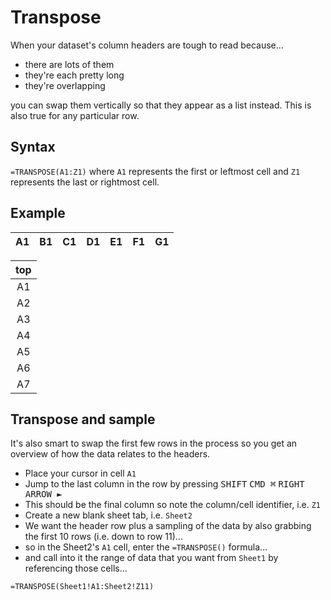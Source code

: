 # Transpose
When your dataset's column headers are tough to read because...
- there are lots of them
- they're each pretty long
- they're overlapping

you can swap them vertically so that they appear as a list instead. This is also true for any particular row.

## Syntax
`=TRANSPOSE(A1:Z1)` where `A1` represents the first or leftmost cell and `Z1` represents the last or rightmost cell.

## Example

|A1|B1|C1|D1|E1|F1|G1|
|:--:|:--:|:--:|:--:|:--:|:--:|:--:|

|top|
|:--:|
|A1|
|A2|
|A3|
|A4|
|A5|
|A6|
|A7|

## Transpose and sample
It's also smart to swap the first few rows in the process so you get an overview of how the data relates to the headers.

- Place your cursor in cell `A1`
- Jump to the last column in the row by pressing <kbd>SHIFT</kbd> <kbd>CMD ⌘</kbd> <kbd>RIGHT ARROW &#9658;</kbd>
- This should be the final column so note the column/cell identifier, i.e. `Z1`
- Create a new blank sheet tab, i.e. `Sheet2`
- We want the header row plus a sampling of the data by also grabbing the first 10 rows (i.e. down to row 11)...
- so in the Sheet2's `A1` cell, enter the `=TRANSPOSE()` formula...
- and call into it the range of data that you want from `Sheet1` by referencing those cells...

`=TRANSPOSE(Sheet1!A1:Sheet2!Z11)`
